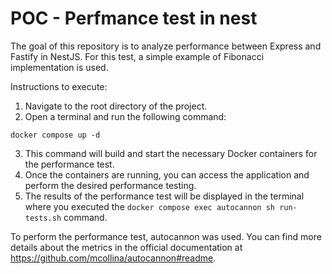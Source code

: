 # POC - Perfmance test in nest

The goal of this repository is to analyze performance between Express and Fastify in NestJS. For this test, a simple example of Fibonacci implementation is used.

Instructions to execute:

1. Navigate to the root directory of the project.
2. Open a terminal and run the following command:

```docker compose up -d```

3. This command will build and start the necessary Docker containers for the performance test.
4. Once the containers are running, you can access the application and perform the desired performance testing.
5. The results of the performance test will be displayed in the terminal where you executed the `docker compose exec autocannon sh run-tests.sh` command.

To perform the performance test, autocannon was used. You can find more details about the metrics in the official documentation at https://github.com/mcollina/autocannon#readme.
